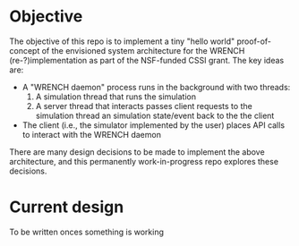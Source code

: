 # Objective

The objective of this repo is to implement a tiny "hello world" proof-of-concept of the envisioned system architecture for the WRENCH (re-?)implementation as part of the NSF-funded CSSI grant. The key ideas are:

  - A "WRENCH daemon" process runs in the background with two threads:
    1. A simulation thread that runs the simulation
    2. A server thread that interacts passes client requests to the simulation thread an simulation state/event back to the the client
  - The client (i.e., the simulator implemented by the user) places API calls
    to interact with the WRENCH daemon

There are many design decisions to be made to implement the above architecture, and this permanently work-in-progress repo explores these decisions. 

# Current design

To be written onces something is working
